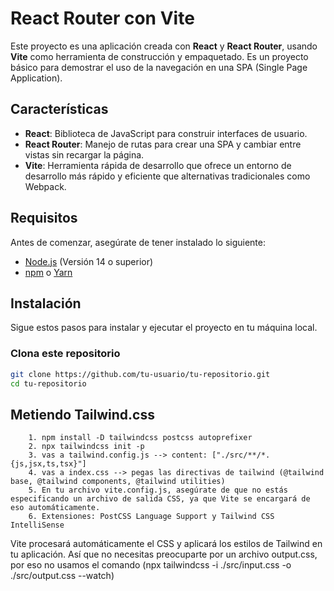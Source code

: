# React Router con Vite

Este proyecto es una aplicación creada con **React** y **React Router**, usando **Vite** como herramienta de construcción y empaquetado. Es un proyecto básico para demostrar el uso de la navegación en una SPA (Single Page Application).

## Características

- **React**: Biblioteca de JavaScript para construir interfaces de usuario.
- **React Router**: Manejo de rutas para crear una SPA y cambiar entre vistas sin recargar la página.
- **Vite**: Herramienta rápida de desarrollo que ofrece un entorno de desarrollo más rápido y eficiente que alternativas tradicionales como Webpack.

## Requisitos

Antes de comenzar, asegúrate de tener instalado lo siguiente:

- [Node.js](https://nodejs.org/) (Versión 14 o superior)
- [npm](https://www.npmjs.com/) o [Yarn](https://yarnpkg.com/)

## Instalación

Sigue estos pasos para instalar y ejecutar el proyecto en tu máquina local.

### Clona este repositorio

```bash
git clone https://github.com/tu-usuario/tu-repositorio.git
cd tu-repositorio
```

## Metiendo Tailwind.css

        1. npm install -D tailwindcss postcss autoprefixer
        2. npx tailwindcss init -p
        3. vas a tailwind.config.js --> content: ["./src/**/*.{js,jsx,ts,tsx}"]
        4. vas a index.css --> pegas las directivas de tailwind (@tailwind base, @tailwind components, @tailwind utilities)
        5. En tu archivo vite.config.js, asegúrate de que no estás especificando un archivo de salida CSS, ya que Vite se encargará de eso automáticamente.
        6. Extensiones: PostCSS Language Support y Tailwind CSS IntelliSense

Vite procesará automáticamente el CSS y aplicará los estilos de Tailwind en tu aplicación. Así que no necesitas preocuparte por un archivo output.css, por eso no usamos el comando (npx tailwindcss -i ./src/input.css -o ./src/output.css --watch)
